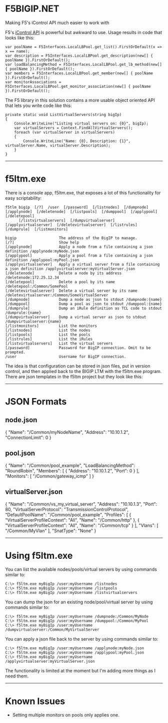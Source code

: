 F5BIGIP.NET
===========

Making F5's iControl API much easier to work with

F5's [iControl API](https://devcentral.f5.com/icontrol]) is powerful but awkward to use. Usage results in code that looks like this:

    var poolName = F5Interfaces.LocalLBPool.get_list().FirstOrDefault(x => x == name);
    var description = F5Interfaces.LocalLBPool.get_description(new[] { poolName }).FirstOrDefault();
    var loadBalancingMethod = F5Interfaces.LocalLBPool.get_lb_method(new[] { poolName }).FirstOrDefault();
    var members = F5Interfaces.LocalLBPool.get_member(new[] { poolName }).FirstOrDefault();
    var monitorAssociations = F5Interfaces.LocalLBPool.get_monitor_association(new[] { poolName }).FirstOrDefault();

The F5 library in this solution contains a more usable object oriented API that lets you write code like this:

    private static void ListVirtualServers(string bigIp)
    {
        Console.WriteLine("Listing virtual servers on: {0}", bigIp);
        var virtualServers = Context.FindAllVirtualServers();
        foreach (var virtualServer in virtualServers)
        {
            Console.WriteLine("Name: {0}, Description: {1}", virtualServer.Name, virtualServer.Description);
        }
    }

****************************************************************

f5ltm.exe
=========

There is a console app, f5ltm.exe, that exposes a lot of this functionality for easy scriptability:

    f5tlm bigip  [/?]  /user  [/password]  [/listnodes]  [/dumpnode]  [/applynode]  [/deletenode]  [/listpools]  [/dumppool]  [/applypool]  [/deletepool]
          [/listvirtualservers]  [/dumpvirtualserver]  [/applyvirtualserver]  [/deletevirtualserver]  [/listrules]  [/dumprule]  [/listmonitors]

    bigip                   The address of the BigIP to manage.
    [/?]                    Show help
    [/applynode]            Apply a node from a file containing a json definition /applynode:myNode.json
    [/applypool]            Apply a pool from a file containing a json definition /applypool:myPool.json
    [/applyvirtualserver]   Apply a virtual server from a file containing a json definition /applyvirtualserver:myVirtualServer.json
    [/deletenode]           Delete a node by its address /deletenode:172.25.12.34
    [/deletepool]           Delete a pool by its name /deletepool:/Common/SomePool
    [/deletevirtualserver]  Delete a virtual server by its name /deletevirtualserver:/Common/SomeVirtualServer
    [/dumpnode]             Dump a node as json to stdout /dumpnode:{name}
    [/dumppool]             Dump a pool as json to stdout /dumppool:{name}
    [/dumprule]             Dump an iRule definition as TCL code to stdout /dumprule:{name}
    [/dumpvirtualserver]    Dump a virtual server as json to stdout /dumpvirtualserver:{name}
    [/listmonitors]         List the monitors
    [/listnodes]            List the nodes
    [/listpools]            List the pools
    [/listrules]            List the iRules
    [/listvirtualservers]   List the virtual servers
    [/password]             Password for BigIP connection. Omit to be prompted.
    /user                   Username for BigIP connection.

The idea is that configuration can be stored in json files, put in version control, and then applied back to the BIGIP LTM with the f5ltm.exe program. There are json templates in the f5ltm project but they look like this:

****************************************************************

JSON Formats
============

node.json
---------
  {
    "Name": "/Common/myNodeName",
    "Address": "10.10.1.2",
    "ConnectionLimit": 0
  }

pool.json
---------
  {
    "Name": "/Common/pool_example",
    "LoadBalancingMethod": "RoundRobin",
    "Members": [
      {
        "Address": "10.10.1.2",
        "Port": 0
      }
    ],
    "Monitors": [
      "/Common/gateway_icmp"
    ]
  }

virtualServer.json
------------------
  {
    "Name": "/Common/vs_my_virtual_server",
    "Address": "10.10.1.3",
    "Port": 80,
    "VirtualServerProtocol": "TransmissionControlProtocol",
    "DefaultPoolName": "/Common/pool_example",
    "Profiles": [
      {
        "VirtualServerProfileContext": "All",
        "Name": "/Common/http"
      },
      {
        "VirtualServerProfileContext": "All",
        "Name": "/Common/tcp"
      }
    ],
    "Vlans": [
      "/Common/MyVlan"
    ],
    "SnatType": "None"
  }

****************************************************************

Using f5ltm.exe
===============

You can list the available nodes/pools/virtual servers by using commands similar to:

    C:\> f5ltm.exe myBigIp /user:myUsername /listnodes
    C:\> f5ltm.exe myBigIp /user:myUsername /listpools
    C:\> f5ltm.exe myBigIp /user:myUsername /listvirtualservers

You can dump the json for an existing node/pool/virtual server by using commands similar to:

    C:\> f5ltm.exe myBigIp /user:myUsername /dumpnode:/Common/MyNode
    C:\> f5ltm.exe myBigIp /user:myUsername /dumppool:/Common/MyPool
    C:\> f5ltm.exe myBigIp /user:myUsername /dumpvirtualserver:/Common/MyVirtualServer

You can apply a json file back to the server by using commands similar to:

    C:\> f5ltm.exe myBigIp /user:myUsername /applynode:myNode.json
    C:\> f5ltm.exe myBigIp /user:myUsername /applypool:myPool.json
    C:\> f5ltm.exe myBigIp /user:myUsername /applyvirtualserver:myVirtualServer.json

The functionality is limited at the moment but I'm adding more things as I need them.

****************************************************************

Known Issues
============
* Setting multiple monitors on pools only applies one.